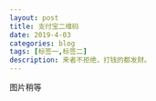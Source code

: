 ```yaml
---
layout: post
title: 支付宝二维码
date: 2019-4-03
categories: blog
tags: [标签一,标签二]
description: 来者不拒绝，打钱的都发财。
---
```


图片稍等












